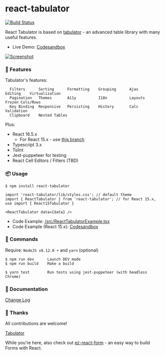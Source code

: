 # react-tabulator

[![Build Status](https://travis-ci.org/ngduc/react-tabulator.svg?branch=master)](https://travis-ci.org/ngduc/react-tabulator)

React Tabulator is based on [tabulator](https://github.com/olifolkerd/tabulator) - an advanced table library with many useful features.

- Live Demo: [Codesandbox](https://codesandbox.io/s/0mwpy612xw)

[![Screenshot](screenshot.png)](https://codesandbox.io/s/0mwpy612xw)

### 🌟 Features

Tabulator's features:
```
  Filters      Sorting      Formatting    Grouping      Ajax      Editing    Virtualization
  Pagination   Themes       A11y          I18n          Layouts   Frozen Cols/Rows
  Key Binding  Responsive   Persisting    History       Calc      Validation
  Clipboard    Nested Tables
```

Plus:
- React 16.5.x
  - For React 15.x - use [this branch](https://github.com/ngduc/react-tabulator/tree/use-react-15)
- Typescript 3.x
- Tslint
- Jest-puppeteer for testing
- React Cell Editors / Filters (TBD)

### 📦 Usage

```JS
$ npm install react-tabulator

import 'react-tabulator/lib/styles.css'; // default theme
import { ReactTabulator } from 'react-tabulator'; // for React 15.x, use import { React15Tabulator }

<ReactTabulator data={data} />
```

- Code Example: [/src/ReactTabulatorExample.tsx](/src/ReactTabulatorExample.tsx)
- Code Example (React 15.x): [Codesandbox](https://codesandbox.io/s/0mwpy612xw)

### 🔧 Commands

Require: `NodeJS v8.12.0 +` and `yarn` (optional)

```
$ npm run dev      Launch DEV mode
$ npm run build    Make a build

$ yarn test        Run tests using jest-puppeteer (with headless Chrome)
```

### 📖 Documentation

[Change Log](/CHANGELOG.md)

### 🙌 Thanks

All contributions are welcome!

[Tabulator](https://github.com/olifolkerd/tabulator)

While you're here, also check out [ez-react-form](https://github.com/ngduc/ez-react-form) - an easy way to build Forms with React.